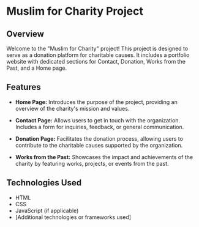 # Muslim for Charity Project

## Overview

Welcome to the "Muslim for Charity" project! This project is designed to serve as a donation platform for charitable causes. It includes a portfolio website with dedicated sections for Contact, Donation, Works from the Past, and a Home page.

## Features

- **Home Page:** Introduces the purpose of the project, providing an overview of the charity's mission and values.

- **Contact Page:** Allows users to get in touch with the organization. Includes a form for inquiries, feedback, or general communication.

- **Donation Page:** Facilitates the donation process, allowing users to contribute to the charitable causes supported by the organization.

- **Works from the Past:** Showcases the impact and achievements of the charity by featuring works, projects, or events from the past.

## Technologies Used

- HTML
- CSS
- JavaScript (if applicable)
- [Additional technologies or frameworks used]


